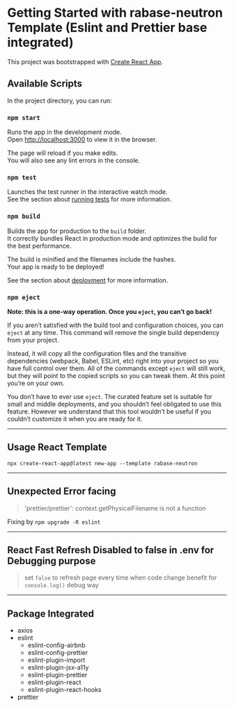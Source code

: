 # Getting Started with rabase-neutron Template (Eslint and Prettier base integrated)

This project was bootstrapped with [Create React App](https://github.com/facebook/create-react-app).

## Available Scripts

In the project directory, you can run:

### `npm start`

Runs the app in the development mode.\
Open [http://localhost:3000](http://localhost:3000) to view it in the browser.

The page will reload if you make edits.\
You will also see any lint errors in the console.

### `npm test`

Launches the test runner in the interactive watch mode.\
See the section about [running tests](https://facebook.github.io/create-react-app/docs/running-tests) for more information.

### `npm build`

Builds the app for production to the `build` folder.\
It correctly bundles React in production mode and optimizes the build for the best performance.

The build is minified and the filenames include the hashes.\
Your app is ready to be deployed!

See the section about [deployment](https://facebook.github.io/create-react-app/docs/deployment) for more information.

### `npm eject`

**Note: this is a one-way operation. Once you `eject`, you can’t go back!**

If you aren’t satisfied with the build tool and configuration choices, you can `eject` at any time. This command will remove the single build dependency from your project.

Instead, it will copy all the configuration files and the transitive dependencies (webpack, Babel, ESLint, etc) right into your project so you have full control over them. All of the commands except `eject` will still work, but they will point to the copied scripts so you can tweak them. At this point you’re on your own.

You don’t have to ever use `eject`. The curated feature set is suitable for small and middle deployments, and you shouldn’t feel obligated to use this feature. However we understand that this tool wouldn’t be useful if you couldn’t customize it when you are ready for it.

---

## Usage React Template

```terminal
npx create-react-app@latest new-app --template rabase-neutron
```

---

## Unexpected Error facing

> 'prettier/prettier': context.getPhysicalFilename is not a function

Fixing by `npm upgrade -R eslint`

---

## React Fast Refresh Disabled to false in .env for Debugging purpose

> set `false` to refresh page every time when code change benefit for `console.log()` debug way

---

## Package Integrated

- axios
- eslint
  - eslint-config-airbnb
  - eslint-config-prettier
  - eslint-plugin-import
  - eslint-plugin-jsx-a11y
  - eslint-plugin-prettier
  - eslint-plugin-react
  - eslint-plugin-react-hooks
- prettier
